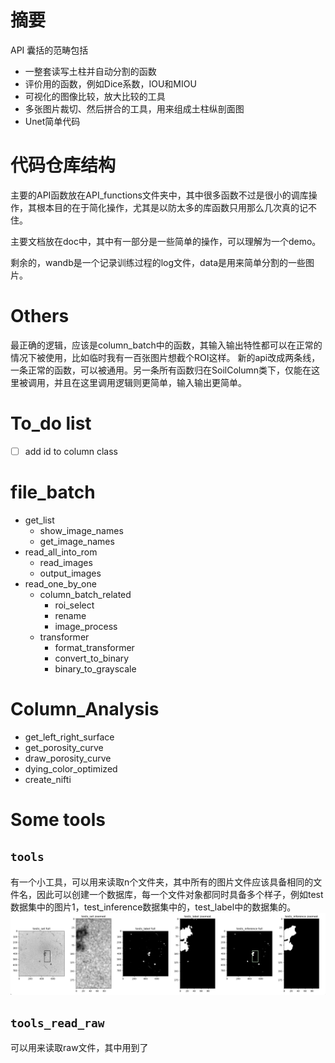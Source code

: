 
# 摘要

API 囊括的范畴包括
+ 一整套读写土柱并自动分割的函数
+ 评价用的函数，例如Dice系数，IOU和MIOU
+ 可视化的图像比较，放大比较的工具
+ 多张图片裁切、然后拼合的工具，用来组成土柱纵剖面图
+ Unet简单代码

# 代码仓库结构

主要的API函数放在API_functions文件夹中，其中很多函数不过是很小的调库操作，其根本目的在于简化操作，尤其是以防太多的库函数只用那么几次真的记不住。

主要文档放在doc中，其中有一部分是一些简单的操作，可以理解为一个demo。

剩余的，wandb是一个记录训练过程的log文件，data是用来简单分割的一些图片。

# Others

最正确的逻辑，应该是column_batch中的函数，其输入输出特性都可以在正常的情况下被使用，比如临时我有一百张图片想截个ROI这样。
新的api改成两条线，一条正常的函数，可以被通用。另一条所有函数归在SoilColumn类下，仅能在这里被调用，并且在这里调用逻辑则更简单，输入输出更简单。

# To_do list

- [ ] add id to column class

# file_batch

+ get_list
    + show_image_names
    + get_image_names
+ read_all_into_rom
    + read_images
    + output_images
+ read_one_by_one
    + column_batch_related
        + roi_select
        + rename
        + image_process
    + transformer
        + format_transformer
        + convert_to_binary
        + binary_to_grayscale

# Column_Analysis

+ get_left_right_surface
+ get_porosity_curve
+ draw_porosity_curve
+ dying_color_optimized
+ create_nifti

# Some tools

## `tools`

有一个小工具，可以用来读取n个文件夹，其中所有的图片文件应该具备相同的文件名，因此可以创建一个数据库，每一个文件对象都同时具备多个样子，例如test数据集中的图片1，test_inference数据集中的，test_label中的数据集的。
![compare](./doc/img/Compare_module.jpg)

## `tools_read_raw`

可以用来读取raw文件，其中用到了

    
